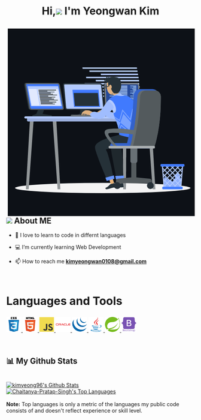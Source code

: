 
<h1 align ="center">Hi,<img src ="https://drive.google.com/uc?export=view&id=1hdtPYtcno6Z9owg3qrWxBZ-csBM5Dy0W"width = 35> I'm Yeongwan Kim</h1>
<div align = "left" width = 50%>

<p><img align="right" src="https://github.com/kimyeong96/kimyeong96/blob/main/animation_500_kxa883sd.gif" alt="kimyeong96" /></p>

<h2><img src="https://emojipedia-us.s3.dualstack.us-west-1.amazonaws.com/thumbs/120/samsung/312/man-raising-hand-light-skin-tone_1f64b-1f3fb-200d-2642-fe0f.png"> About ME </h2>

- 🌱 I love to learn to code in differnt languages

- 💻 I’m currently learning Web Development

- 📫 How to reach me **kimyeongwan0108@gmail.com**
</div>

<br>

<h2 style="font-size:30px" align ="left" width = 100%>Languages and Tools</h2>
<p align="left">
<p align="left">
<a href="https://www.w3schools.com/css/" target="_blank" rel="noreferrer"> <img
      src="https://raw.githubusercontent.com/devicons/devicon/master/icons/css3/css3-original-wordmark.svg" alt="css3"
      width="40" height="40" /> </a>
<a href="https://www.w3.org/html/" target="_blank" rel="noreferrer"> <img
      src="https://raw.githubusercontent.com/devicons/devicon/master/icons/html5/html5-original-wordmark.svg"
      alt="html5" width="40" height="40" /> </a>
<a href="https://developer.mozilla.org/en-US/docs/Web/JavaScript" target="_blank"
    rel="noreferrer"> <img
      src="https://raw.githubusercontent.com/devicons/devicon/master/icons/javascript/javascript-original.svg"
      alt="javascript" width="40" height="40" /> </a>
<a href="https://www.oracle.com/kr/index.html" target="_blank"
    rel="noreferrer"> <img
      src="https://raw.githubusercontent.com/devicons/devicon/master/icons/oracle/oracle-original.svg"
      alt="oracle" width="40" height="40" /> </a>
<a href="https://jquery.com/" target="_blank"
    rel="noreferrer"> <img
      src="https://raw.githubusercontent.com/devicons/devicon/master/icons/jquery/jquery-original.svg"
      alt="jquery" width="40" height="40" /> </a>
<a href="https://www.java.com" target="_blank" rel="noreferrer"> <img
      src="https://raw.githubusercontent.com/devicons/devicon/master/icons/java/java-original.svg" alt="java" width="40"
      height="40" /> </a>
<a href="https://spring.io/" target="_blank"
    rel="noreferrer"> <img
      src="https://raw.githubusercontent.com/devicons/devicon/master/icons/spring/spring-original.svg"
      alt="spring" width="40" height="40" /> </a>
<a href="https://getbootstrap.com" target="_blank" rel="noreferrer">
    <img src="https://raw.githubusercontent.com/devicons/devicon/master/icons/bootstrap/bootstrap-plain-wordmark.svg"
      alt="bootstrap" width="40" height="40" /> </a>
<br>

<div>
 <br>

## 📊 My Github Stats
  <br/>
    <a href="https://github.com/kimyeong96/github-readme-stats"><img alt="kimyeong96's Github Stats" src="https://github-readme-stats.vercel.app/api?username=kimyeong96&show_icons=true&count_private=true&theme=react&hide_border=true&bg_color=0D1117" /></a>
    <br>
  <a href="https://github.com/kimyeong96/github-readme-stats"><img alt="Chaitanya-Pratap-Singh's Top Languages" src="https://github-readme-stats.vercel.app/api/top-langs/?username=kimyeong96&langs_count=8&count_private=true&layout=compact&theme=react&hide_border=true&bg_color=0D1117" /></a>
  <br/>
  <br>
  <b>Note:</b> Top languages is only a metric of the languages my public code consists of and doesn't reflect experience or skill level.








